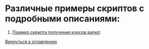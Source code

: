 # Различные примеры скриптов с подробными описаниями:
1. [Пример скрипта получения курсов валют](getCurrency.md)

[Вернуться к оглавлению](index.md)